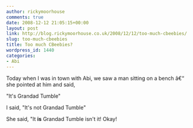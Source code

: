 ```yaml
---
author: rickymoorhouse
comments: true
date: 2008-12-12 21:05:15+00:00
layout: post
link: http://blog.rickymoorhouse.co.uk/2008/12/12/too-much-cbeebies/
slug: too-much-cbeebies
title: Too much CBeebies?
wordpress_id: 1440
categories:
- Abi
---
```


Today when I was in town with Abi, we saw a man sitting on a bench â€“ she pointed at him and said,


"It's Grandad Tumble"


I said, "It's not Grandad Tumble"


She said, "It **is** Grandad Tumble isn't it!  Okay!
